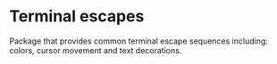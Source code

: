 # Terminal escapes
Package that provides common terminal escape sequences including:
colors, cursor movement and text decorations.
